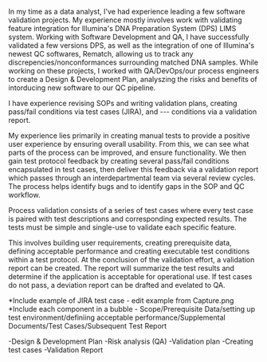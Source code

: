 In my time as a data analyst, I've had experience leading a few software validation projects. My experience mostly involves work with validating feature integration for Illumina's DNA Preparation System (DPS) LIMS system. Working with Software Development and QA, I have successfully validated a few versions DPS, as well as the integration of one of Illumina's newest QC softwares, Rematch, allowing us to track any discrepencies/nonconformances surrounding matched DNA samples. While working on these projects, I worked with QA/DevOps/our process engineers to create a Design & Development Plan, analyszing the risks and benefits of intorducing new software to our QC pipeline. 

I have experience revising SOPs and writing validation plans, creating pass/fail conditions via test cases (JIRA), and --- conditions via a validation report. 

My experience lies primarily in creating manual tests to provide a positive user experience by ensuring overall usability. From this, we can see what parts of the process can be improved, and ensure functionality. We then gain test protocol feedback by creating several pass/fail conditions encapsulated in test cases, then deliver this feedback via a validation report which passes through an interdepartmental team via several review cycles. The process helps identify bugs and to identify gaps in the SOP and QC workflow.

Process validation consists of a series of test cases where every test case is paired with test descriptions and corresponding expected results. The tests must be simple and single-use to validate each specific feature. 

This involves building user requirements, creating prerequisite data, defining acceptable performance and creating executable test conditions within a test protocol. At the conclusion of the validation effort, a validation report can be created. The report will summarize the test results and determine if the application is acceptable for operational use. If test cases do not pass, a deviation report can be drafted and evelated to QA.

*Include example of JIRA test case - edit example from Capture.png
*Include each component in a bubble - Scope/Prerequisite Data/setting up test environment/definiing acceptable performance/Supplemental Documents/Test Cases/Subsequent Test Report

-Design & Development Plan
  -Risk analysis (QA)
-Validation plan
-Creating test cases
-Validation Report
